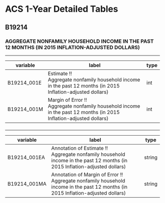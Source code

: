 # ACS 1-Year Detailed Tables

## B19214

### AGGREGATE NONFAMILY HOUSEHOLD INCOME IN THE PAST 12 MONTHS (IN 2015 INFLATION-ADJUSTED DOLLARS)

___

| variable | label | type |
| ----- | ----- | ----- |
| B19214_001E | Estimate !!<br>Aggregate nonfamily household income in the past 12 months (in 2015 Inflation-adjusted dollars) | int |
| B19214_001M | Margin of Error !!<br>Aggregate nonfamily household income in the past 12 months (in 2015 Inflation-adjusted dollars) | int |
### 

___

| variable | label | type |
| ----- | ----- | ----- |
| B19214_001EA | Annotation of Estimate !!<br>Aggregate nonfamily household income in the past 12 months (in 2015 Inflation-adjusted dollars) | string |
| B19214_001MA | Annotation of Margin of Error !!<br>Aggregate nonfamily household income in the past 12 months (in 2015 Inflation-adjusted dollars) | string |

